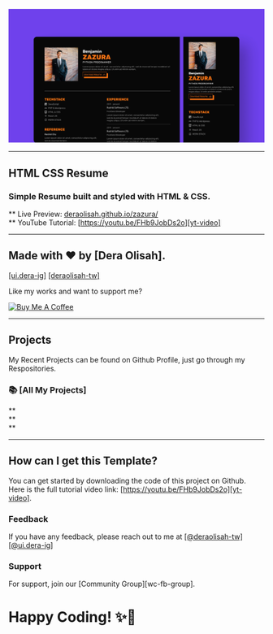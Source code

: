 ![banner](./img/banner.jpg)

---

## HTML CSS Resume

### Simple Resume built and styled with HTML & CSS.

** Live Preview: [deraolisah.github.io/zazura/](deraolisah.github.io/zazura/) <br>
** YouTube Tutorial: [https://youtu.be/FHb9JobDs2o][yt-video]

---

## Made with ❤️ by [Dera Olisah].
<a href="https://instagram.com/ui.dera">[ui.dera-ig]</a>
<a href="https://twitter.com/deraolisah">[deraolisah-tw]</a>

Like my works and want to support me?

<a href="https://www.buymeacoffee.com/deraolisah" target="_blank"><img src="https://cdn.buymeacoffee.com/buttons/v2/default-blue.png" alt="Buy Me A Coffee" style="height: 45px !important;width: 162.75px !important;" ></a>


---

## Projects
My Recent Projects can be found on Github Profile, just go through my Respositories.

### 📚 [All My Projects]
**   <br>
**   <br>
**   

---

## How can I get this Template?

You can get started by downloading the code of this project on Github. <br>
Here is the full tutorial video link: [https://youtu.be/FHb9JobDs2o][yt-video].


### Feedback

If you have any feedback, please reach out to me at 
<a href="https://twitter.com/deraolisah">[@deraolisah-tw]</a>  
<a href="https://instagram.com/ui.dera">[@ui.dera-ig]</a>



### Support

For support, join our [Community Group][wc-fb-group].


# Happy Coding! ✨🚀
